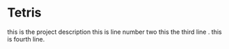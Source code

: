 #   Tetris
this is the project description
this is line number two 
this the third line .
this is fourth line.
